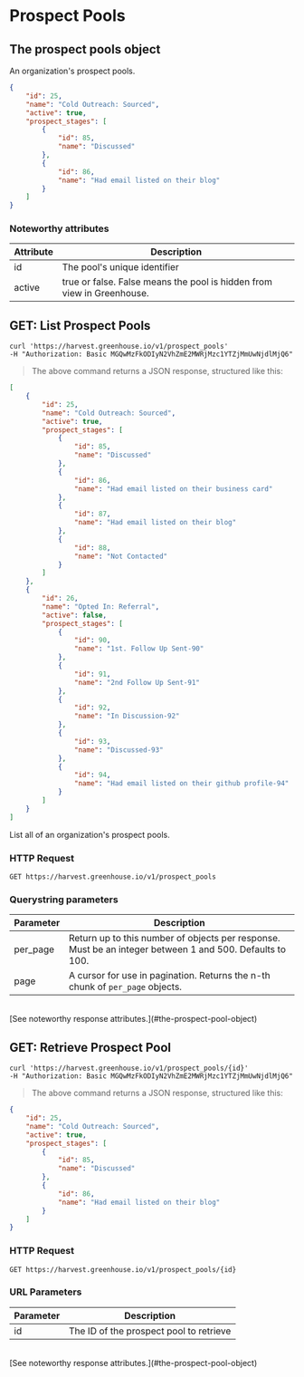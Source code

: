 # Prospect Pools

## The prospect pools object

An organization's prospect pools.

```json
{
    "id": 25,
    "name": "Cold Outreach: Sourced",
    "active": true,
    "prospect_stages": [
        {
            "id": 85,
            "name": "Discussed"
        },
        {
            "id": 86,
            "name": "Had email listed on their blog"
        }
    ]
}
```

### Noteworthy attributes

| Attribute | Description |
|-----------|-------------|
| id | The pool's unique identifier |
| active | true or false. False means the pool is hidden from view in Greenhouse.

## GET: List Prospect Pools

```shell
curl 'https://harvest.greenhouse.io/v1/prospect_pools'
-H "Authorization: Basic MGQwMzFkODIyN2VhZmE2MWRjMzc1YTZjMmUwNjdlMjQ6"
```

> The above command returns a JSON response, structured like this:

```json
[
    {
        "id": 25,
        "name": "Cold Outreach: Sourced",
        "active": true,
        "prospect_stages": [
            {
                "id": 85,
                "name": "Discussed"
            },
            {
                "id": 86,
                "name": "Had email listed on their business card"
            },
            {
                "id": 87,
                "name": "Had email listed on their blog"
            },
            {
                "id": 88,
                "name": "Not Contacted"
            }
        ]
    },
    {
        "id": 26,
        "name": "Opted In: Referral",
        "active": false,
        "prospect_stages": [
            {
                "id": 90,
                "name": "1st. Follow Up Sent-90"
            },
            {
                "id": 91,
                "name": "2nd Follow Up Sent-91"
            },
            {
                "id": 92,
                "name": "In Discussion-92"
            },
            {
                "id": 93,
                "name": "Discussed-93"
            },
            {
                "id": 94,
                "name": "Had email listed on their github profile-94"
            }
        ]
    }
]
```

List all of an organization's prospect pools.

### HTTP Request

`GET https://harvest.greenhouse.io/v1/prospect_pools`

### Querystring parameters

| Parameter | Description |
|-----------|-------------|
| per_page | Return up to this number of objects per response. Must be an integer between 1 and 500. Defaults to 100.
| page | A cursor for use in pagination.  Returns the n-th chunk of `per_page` objects.

<br>
[See noteworthy response attributes.](#the-prospect-pool-object)


## GET: Retrieve Prospect Pool

```shell
curl 'https://harvest.greenhouse.io/v1/prospect_pools/{id}'
-H "Authorization: Basic MGQwMzFkODIyN2VhZmE2MWRjMzc1YTZjMmUwNjdlMjQ6"
```

> The above command returns a JSON response, structured like this:

```json
{
    "id": 25,
    "name": "Cold Outreach: Sourced",
    "active": true,
    "prospect_stages": [
        {
            "id": 85,
            "name": "Discussed"
        },
        {
            "id": 86,
            "name": "Had email listed on their blog"
        }
    ]
}
```

### HTTP Request

`GET https://harvest.greenhouse.io/v1/prospect_pools/{id}`


### URL Parameters

Parameter | Description
--------- | -----------
id | The ID of the prospect pool to retrieve

<br>
[See noteworthy response attributes.](#the-prospect-pool-object)